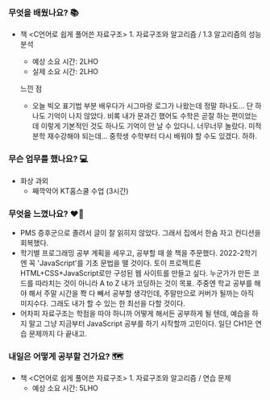 ### 무엇을 배웠나요? 📚
- 책 <C언어로 쉽게 풀어쓴 자료구조> 1. 자료구조와 알고리즘 / 1.3 알고리즘의 성능 분석
    - 예상 소요 시간: 2LHO
    - 실제 소요 시간: 2LHO

    느낀 점
    - 오늘 빅오 표기법 부분 배우다가 시그마랑 로그가 나왔는데 정말 하나도... 단 하나도 기억이 나지 않았다. 비록 내가 문과긴 했어도 수학은 곧잘 하는 편이었는데 이렇게 기본적인 것도 하나도 기억이 안 날 수 있다니. 너무너무 놀랐다. 미적분학 재수강해야 되는데... 중학생 수학부터 다시 배워야 할 수도 있겠다. 하하.

### 무슨 업무를 했나요? 💻
- 화상 과외
    - 째깍악어 KT홈스쿨 수업 (3시간)

### 무엇을 느꼈나요? ❤️‍🔥
- PMS 증후군으로 졸려서 글이 잘 읽히지 않았다. 그래서 집에서 한숨 자고 컨디션을 회복했다.
- 학기별 프로그래밍 공부 계획을 세우고, 공부할 때 쓸 책을 주문했다. 2022-2학기엔 꼭 'JavaScript'를 기초 문법을 뗄 것이다. 토이 프로젝트론 HTML+CSS+JavaScript로만 구성된 웹 사이트를 만들고 싶다. 누군가가 만든 코드를 따라치는 것이 아니라 A to Z 내가 코딩하는 것이 목표. 주중엔 학교 공부를 해야 해서 주말 시간을 쫙 다 빼서 공부할 생각인데, 주말만으로 커버가 될까는 아직 미지수다. 그래도 내가 할 수 있는 한 최선을 다할 것이다.
- 어차피 자료구조는 학점을 따야 하니까 어떻게 해서든 공부하게 될 텐데, 예습을 하지 말고 그냥 지금부터 JavaScript 공부를 하기 시작할까 고민이다. 일단 CH1은 연습 문제까지 다 끝내고.

### 내일은 어떻게 공부할 건가요? 🗺
- 책 <C언어로 쉽게 풀어쓴 자료구조> 1. 자료구조와 알고리즘 / 연습 문제
    - 예상 소요 시간: 5LHO